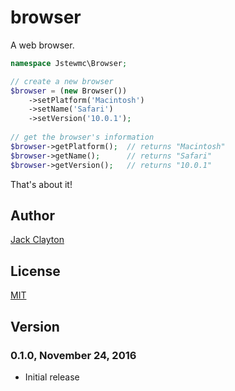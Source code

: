 # browser
A web browser.

```php
namespace Jstewmc\Browser;

// create a new browser
$browser = (new Browser())
    ->setPlatform('Macintosh')
    ->setName('Safari')
    ->setVersion('10.0.1');
    
// get the browser's information
$browser->getPlatform();  // returns "Macintosh"
$browser->getName();      // returns "Safari"
$browser->getVersion();   // returns "10.0.1"
```

That's about it!

## Author

[Jack Clayton](mailto:clayjs0@gmail.com)

## License

[MIT](https://github.com/jstewmc/browser/blob/master/LICENSE)

## Version

### 0.1.0, November 24, 2016

* Initial release
